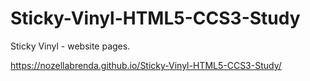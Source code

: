 # Sticky-Vinyl-HTML5-CCS3-Study
Sticky Vinyl - website pages.

https://nozellabrenda.github.io/Sticky-Vinyl-HTML5-CCS3-Study/
